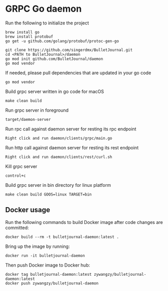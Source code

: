 # GRPC Go daemon

Run the following to initialize the project
```
brew install go
brew install protobuf
go get -u github.com/golang/protobuf/protoc-gen-go

git clone https://github.com/singerdmx/BulletJournal.git
cd <PATH to BulletJournal>/daemon
go mod init github.com/BulletJournal/daemon
go mod vendor
```

If needed, please pull dependencies that are updated in your go code
```
go mod vendor
```

Build grpc server written in go code for macOS
```
make clean build
```

Run grpc server in foreground
```
target/daemon-server
```

Run rpc call against daemon server for resting its rpc endpoint
```
Right click and run daemon/clients/grpc/main.go
```

Run http call against daemon server for resting its rest endpoint
```
Right click and run daemon/clients/rest/curl.sh
```

Kill grpc server
```
control+c
```

Build grpc server in bin directory for linux platform
```
make clean build GOOS=linux TARGET=bin
```

## Docker usage
Run the following commands to build Docker image after code changes are committed:
```
docker build --rm -t bulletjournal-daemon:latest .
```
Bring up the image by running:
```
docker run -it bulletjournal-daemon
```
Then push Docker image to Docker hub:
```
docker tag bulletjournal-daemon:latest zywangzy/bulletjournal-daemon:latest
docker push zywangzy/bulletjournal-daemon
```
